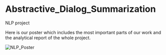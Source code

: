# Abstractive_Dialog_Summarization
NLP project

Here is our poster which includes the most important parts of our work and the analytical report of the whole project.


![NLP_Poster](https://user-images.githubusercontent.com/110640770/184138439-53360ec5-bc35-4ed8-8a05-57e473682bb4.png)
